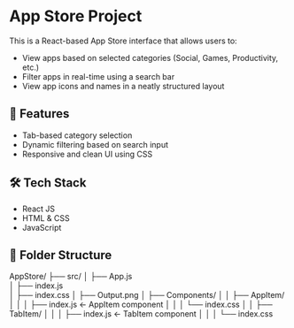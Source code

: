 # App Store Project

This is a React-based App Store interface that allows users to:

- View apps based on selected categories (Social, Games, Productivity, etc.)
- Filter apps in real-time using a search bar
- View app icons and names in a neatly structured layout

## 🚀 Features

- Tab-based category selection
- Dynamic filtering based on search input
- Responsive and clean UI using CSS

## 🛠️ Tech Stack

- React JS
- HTML & CSS
- JavaScript

## 📂 Folder Structure

AppStore/
├── src/
│   ├── App.js            
│   ├── index.js            
│   ├── index.css
│   ├── Output.png
│   ├── Components/
│   │   ├── AppItem/
│   │   │   ├── index.js    ← AppItem component
│   │   │   └── index.css
│   │   ├── TabItem/
│   │   │   ├── index.js    ← TabItem component
│   │   │   └── index.css
